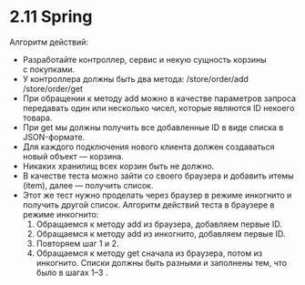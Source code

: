 # 2.11 Spring 

Алгоритм действий:

- Разработайте контроллер, сервис и некую сущность корзины с покупками.
- У контроллера должны быть два метода: 
/store/order/add 
/store/order/get
- При обращении к методу add можно в качестве параметров запроса передавать один или несколько чисел, которые являются ID некоего товара.
- При get мы должны получить все добавленные ID в виде списка в JSON-формате.
- Для каждого подключения нового клиента должен создаваться новый объект — корзина.
- Никаких хранилищ всех корзин быть не должно.
- В качестве теста можно зайти со своего браузера и добавить итемы (item), далее —  получить список.
- Этот же тест нужно проделать через браузер в режиме инкогнито и получить другой список. 
Алгоритм действий теста в браузере в режиме инкогнито:
    1. Обращаемся к методу add из браузера, добавляем первые ID.
    2. Обращаемся к методу add из инкогнито, добавляем первые ID.
    3. Повторяем шаг 1 и 2.
    4. Обращаемся к методу get сначала из браузера, потом из инкогнито. Списки должны быть разными и заполнены тем, что было в шагах 1–3 .

